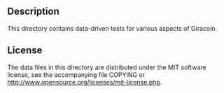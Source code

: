 Description
------------

This directory contains data-driven tests for various aspects of Giracoin.

License
--------

The data files in this directory are distributed under the MIT software
license, see the accompanying file COPYING or
http://www.opensource.org/licenses/mit-license.php.


